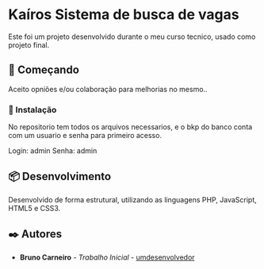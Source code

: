 # Kaíros Sistema de busca de vagas

Este foi um projeto desenvolvido durante o meu curso tecnico, usado como projeto final.

## 🚀 Começando

Aceito opniões e/ou colaboração para melhorias no mesmo..


### 🔧 Instalação

No repositorio tem todos os arquivos necessarios, e o bkp do banco conta com um usuario e senha para primeiro acesso.

Login: admin 
Senha: admin

## 📦 Desenvolvimento

Desenvolvido de forma estrutural, utilizando as linguagens PHP, JavaScript, HTML5 e CSS3.


## ✒️ Autores


* **Bruno Carneiro** - *Trabalho Inicial* - [umdesenvolvedor](https://github.com/brunoadcarneiro)



